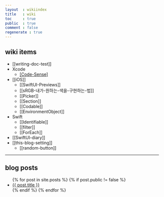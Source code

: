 ```yaml
---
layout  : wikiindex
title   : wiki
toc     : true
public  : true
comment : false
regenerate : true
---
```


## wiki items
* [[writing-doc-test]]
* Xcode
	* [[Code-Sense]](Xcode-Icons)
* [[iOS]]
	* [[SwiftUI-Previews]]
	* [[sRGB-내가-원하는-색을-구현하는-법]]
	* [[Picker]]
	* [[Section]]
	* [[Codable]]
	* [[EnvironmentObject]]
* Swift
	* [[Identifiable]]
	* [[filter]]
	* [[ForEach]]
* [[SwiftUI-diary]]
* [[this-blog-setting]]
	* [[random-button]]

---

## blog posts
<div>
    <ul>
{% for post in site.posts %}
    {% if post.public != false %}
        <li>
            <a class="post-link" href="{{ post.url | prepend: site.baseurl }}">
                {{ post.title }}
            </a>
        </li>
    {% endif %}
{% endfor %}
    </ul>
</div>

